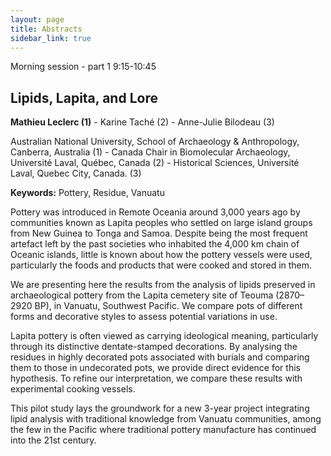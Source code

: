```yaml
---
layout: page
title: Abstracts
sidebar_link: true
---
```


Morning session - part 1 9:15-10:45


<h2>Lipids, Lapita, and Lore</h2>
<p><strong>Mathieu Leclerc (1)</strong>  - Karine Taché (2) - Anne-Julie Bilodeau (3)</p>

<p>Australian National University, School of Archaeology & Anthropology, Canberra, Australia (1) - Canada Chair in Biomolecular Archaeology, Université Laval, Québec, Canada (2) - Historical Sciences, Université Laval, Quebec City, Canada. (3)</p>

<p><strong>Keywords:</strong> Pottery, Residue, Vanuatu</p>

<p>Pottery was introduced in Remote Oceania around 3,000 years ago by communities known as Lapita peoples who settled on large island groups from New Guinea to Tonga and Samoa. Despite being the most frequent artefact left by the past societies who inhabited the 4,000 km chain of Oceanic islands, little is known about how the pottery vessels were used, particularly the foods and products that were cooked and stored in them.</p>
<p>We are presenting here the results from the analysis of lipids preserved in archaeological pottery from the Lapita cemetery site of Teouma (2870–2920 BP), in Vanuatu, Southwest Pacific. We compare pots of different forms and decorative styles to assess potential variations in use.</p>

<p>Lapita pottery is often viewed as carrying ideological meaning, particularly through its distinctive dentate-stamped decorations. By analysing the residues in highly decorated pots associated with burials and comparing them to those in undecorated pots, we provide direct evidence for this hypothesis. To refine our interpretation, we compare these results with experimental cooking vessels.</p>

<p>This pilot study lays the groundwork for a new 3-year project integrating lipid analysis with traditional knowledge from Vanuatu communities, among the few in the Pacific where traditional pottery manufacture has continued into the 21st century.</p>
